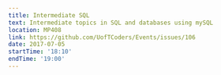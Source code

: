 ```yaml
---
title: Intermediate SQL
text: Intermediate topics in SQL and databases using mySQL
location: MP408
link: https://github.com/UofTCoders/Events/issues/106
date: 2017-07-05
startTime: '18:10'
endTime: '19:00'
---
```

